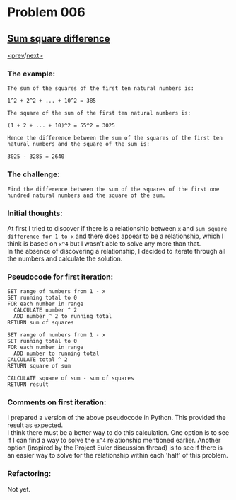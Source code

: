 # Problem 006

## [Sum square difference](https://projecteuler.net/problem=6)

[<prev](./../005_smallest_multiple.README.md)/[next>](./../007_10001st_prime/README.md) 

### The example:

`The sum of the squares of the first ten natural numbers is:`
```
1^2 + 2^2 + ... + 10^2 = 385
```
`The square of the sum of the first ten natural numbers is:`
```
(1 + 2 + ... + 10)^2 = 55^2 = 3025
```
`Hence the difference between the sum of the squares of the first ten natural numbers and the square of the sum is:`
```
3025 - 3285 = 2640
```
### The challenge:
`Find the difference between the sum of the squares of the first one hundred natural numbers and the square of the sum.`

### Initial thoughts:
At first I tried to discover if there is a relationship between `x` and `sum square difference for 1 to x` and there does appear to be a relationship, which I think is based on `x^4` but I wasn't able to solve any more than that. \
In the absence of discovering a relationship, I decided to iterate through all the numbers and calculate the solution.

### Pseudocode for first iteration:
```
SET range of numbers from 1 - x
SET running total to 0
FOR each number in range
  CALCULATE number ^ 2 
  ADD number ^ 2 to running total
RETURN sum of squares
```
```
SET range of numbers from 1 - x
SET running total to 0
FOR each number in range
  ADD number to running total
CALCULATE total ^ 2
RETURN square of sum
```
```
CALCULATE square of sum - sum of squares
RETURN result
```
### Comments on first iteration:
I prepared a version of the above pseudocode in Python. This provided the result as expected. \
I think there must be a better way to do this calculation. One option is to see if I can find a way to solve the `x^4` relationship mentioned earlier. Another option (inspired by the Project Euler discussion thread) is to see if there is an easier way to solve for the relationship within each 'half' of this problem.

### Refactoring:
Not yet.
